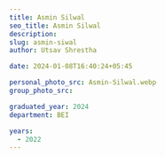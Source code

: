 ```yaml
---
title: Asmin Silwal
seo_title: Asmin Silwal
description: 
slug: asmin-siwal
author: Utsav Shrestha

date: 2024-01-08T16:40:24+05:45

personal_photo_src: Asmin-Silwal.webp
group_photo_src:

graduated_year: 2024
department: BEI

years:
  - 2022
---
```


